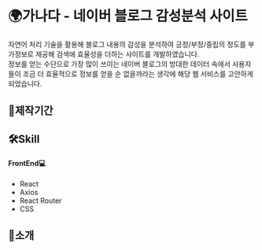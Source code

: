 <h1>🌍가나다 - 네이버 블로그 감성분석 사이트</h1>
자연어 처리 기술을 활용해 블로그 내용의 감성을 분석하여 긍정/부정/중립의 정도를 부가정보로 제공해 검색에 효율성을 더하는 사이트를 개발하였습니다. <br>
정보를 얻는 수단으로 가장 많이 쓰이는 네이버 블로그의 방대한 데이터 속에서 사용자들이 조금 더 효율적으로 정보를 얻을 순 없을까라는 생각에 해당 웹 서비스를 
고안하게 되었습니다.

<h2>📆제작기간</h2>

<h2>🛠Skill</h2>
<h4>FrontEnd💻</h4>
<ul>
<li>React</li>
<li>Axios</li>
<li>React Router</li> 
<li>CSS</li>
</ul>

<h2>📄소개</h2>
